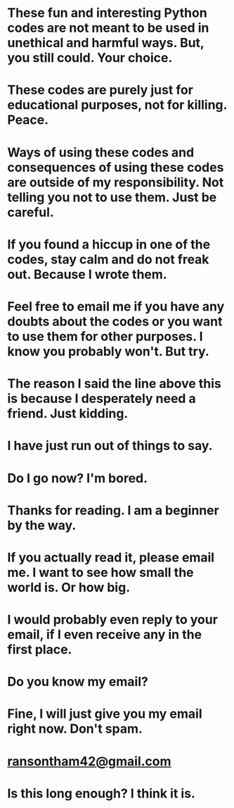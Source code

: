 # These fun and interesting Python codes are not meant to be used in unethical and harmful ways. But, you still could. Your choice.
# These codes are purely just for educational purposes, not for killing. Peace.
# Ways of using these codes and consequences of using these codes are outside of my responsibility. Not telling you not to use them. Just be careful.
# If you found a hiccup in one of the codes, stay calm and do not freak out. Because I wrote them.
# Feel free to email me if you have any doubts about the codes or you want to use them for other purposes. I know you probably won't. But try.
# The reason I said the line above this is because I desperately need a friend. Just kidding.
# I have just run out of things to say.
# Do I go now? I'm bored.
# Thanks for reading. I am a beginner by the way.
# If you actually read it, please email me. I want to see how small the world is. Or how big.
# I would probably even reply to your email, if I even receive any in the first place.
# Do you know my email?
# Fine, I will just give you my email right now. Don't spam.
# ransontham42@gmail.com
# Is this long enough? I think it is.
